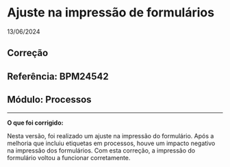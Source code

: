 # Ajuste na impressão de formulários
13/06/2024
## Correção
## Referência: BPM24542
## Módulo: Processos
***

**O que foi corrigido:**

Nesta versão, foi realizado um ajuste na impressão do formulário. Após a melhoria que incluiu etiquetas em processos, houve um impacto negativo na impressão dos formulários. Com esta correção, a impressão do formulário voltou a funcionar corretamente.